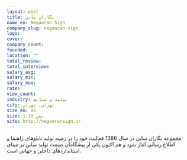 ```yaml
---
layout: post
title: نگاران ساین
name_en: Negaaran Sign
company_slug: negaaran-sign
logo: 
cover: 
company_count:
founded:
location: ""
total_review: 
total_interview: 
salary_avg: 
salary_min: 
salary_max: 
rate: 
view_count: 
industry: تولید و صنایع
city: تهران, تهران
size_en: VS
size: 1-10 نفر
site: http://negaaransign.ir
---
```


مجموعه نگاران ساین در سال 1386 فعالیت خود را در زمینه تولید تابلوهای راهنما و اطلاع رسانی آغاز نمود و هم اکنون یکی از پیشگامان صنعت تولید ساین بر مبنای استانداردهای داخلی و جهانی است.
